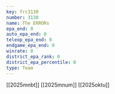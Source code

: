 ```yaml
---
key: frc3130
number: 3130
name: The ERRORs
epa_end: 0
auto_epa_end: 0
teleop_epa_end: 0
endgame_epa_end: 0
winrate: 0
district_epa_rank: 0
district_epa_percentile: 0
type: Team
---
```

[[2025mnbt]]
[[2025mnum]]
[[2025oktu]]
